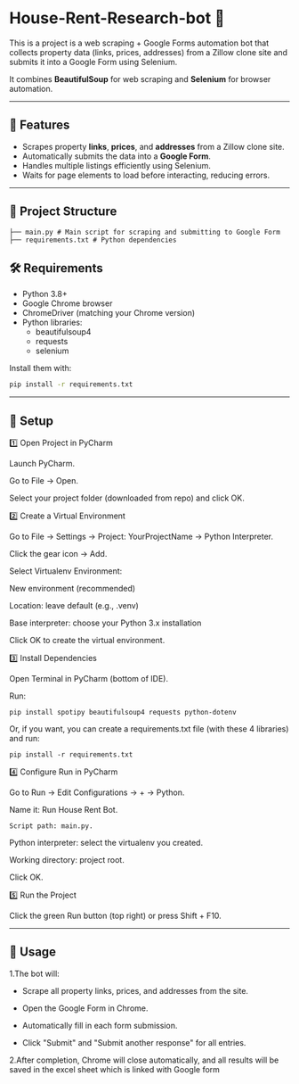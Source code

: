 # House-Rent-Research-bot 🏡
This is a project is a web scraping + Google Forms automation bot that collects property data (links, prices, addresses) from a Zillow clone site and submits it into a Google Form using Selenium.

It combines **BeautifulSoup** for web scraping and **Selenium** for browser automation.

---

## 🚀 Features
- Scrapes property **links**, **prices**, and **addresses** from a Zillow clone site.
- Automatically submits the data into a **Google Form**.
- Handles multiple listings efficiently using Selenium.
- Waits for page elements to load before interacting, reducing errors.

---

## 📂 Project Structure
```
├── main.py # Main script for scraping and submitting to Google Form
├── requirements.txt # Python dependencies

```

## 🛠️ Requirements
- Python 3.8+
- Google Chrome browser
- ChromeDriver (matching your Chrome version)
- Python libraries:
  - beautifulsoup4
  - requests
  - selenium  

Install them with:
```bash
pip install -r requirements.txt
```
---

## 🔑 Setup

1️⃣ Open Project in PyCharm

  Launch PyCharm.

  Go to File → Open.

  Select your project folder (downloaded from repo) and click OK.

2️⃣ Create a Virtual Environment

  Go to File → Settings → Project: YourProjectName → Python Interpreter.

  Click the gear icon → Add.

  Select Virtualenv Environment:

  New environment (recommended)

  Location: leave default (e.g., .venv)

  Base interpreter: choose your Python 3.x installation

  Click OK to create the virtual environment.

3️⃣ Install Dependencies

  Open Terminal in PyCharm (bottom of IDE).

  Run:
  ```
  pip install spotipy beautifulsoup4 requests python-dotenv
  ```

  Or, if you want, you can create a requirements.txt file (with these 4 libraries) and run:
  ```
  pip install -r requirements.txt
  ```

4️⃣ Configure Run in PyCharm

  Go to Run → Edit Configurations → + → Python.

  Name it: Run House Rent Bot.

  ```
  Script path: main.py.
  ```
  Python interpreter: select the virtualenv you created.

  Working directory: project root.

  Click OK.

5️⃣ Run the Project

  Click the green Run button (top right) or press Shift + F10.

---
## 📌 Usage
1.The bot will:

  - Scrape all property links, prices, and addresses from the site.

  - Open the Google Form in Chrome.

  - Automatically fill in each form submission.

  - Click "Submit" and "Submit another response" for all entries.

2.After completion, Chrome will close automatically, and all results will be saved in the excel sheet which is linked with Google form


